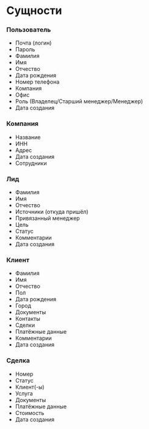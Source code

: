 # Сущности

### **Пользователь**
* Почта (логин)
* Пароль
* Фамилия
* Имя
* Отчество
* Дата рождения
* Номер телефона
* Компания
* Офис
* Роль (Владелец/Старший менеджер/Менеджер)
* Дата создания

### **Компания**
* Название
* ИНН
* Адрес
* Дата создания
* Сотрудники

### **Лид**
* Фамилия
* Имя
* Отчество
* Источники (откуда пришёл)
* Привязанный менеджер
* Цель
* Статус
* Комментарии
* Дата создания

### **Клиент**
* Фамилия
* Имя
* Отчество
* Пол
* Дата рождения
* Город
* Документы
* Контакты
* Сделки
* Платёжные данные
* Комментарии
* Дата создания

### **Сделка**
* Номер
* Статус
* Клиент(-ы)
* Услуга
* Документы
* Платёжные данные
* Стоимость
* Дата создания